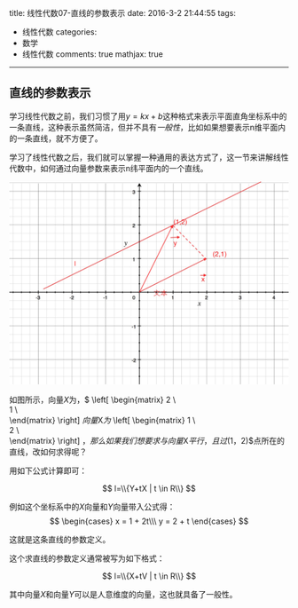 title: 线性代数07-直线的参数表示
date: 2016-3-2 21:44:55
tags:
  - 线性代数
categories:
  - 数学
  - 线性代数
comments: true
mathjax: true
---

## 直线的参数表示

学习线性代数之前，我们习惯了用$y=kx+b$这种格式来表示平面直角坐标系中的一条直线，这种表示虽然简洁，但并不具有*一般性*，比如如果想要表示n维平面内的一条直线，就不方便了。

学习了线性代数之后，我们就可以掌握一种通用的表达方式了，这一节来讲解线性代数中，如何通过向量参数来表示n纬平面内的一个直线。

![](/img/la_07_01.png)

如图所示，向量$X$为，$
\left[
\begin{matrix}
 2  \\\
 1  \\\
\end{matrix}
\right]
$向量$X$为$
\left[
\begin{matrix}
 1  \\\
 2  \\\
\end{matrix}
\right]
$，那么如果我们想要求与向量$X$平行，且过$(1，2)$点所在的直线，改如何求得呢？

用如下公式计算即可：

$$
l=\\{Y+tX | t \in R\\}
$$

例如这个坐标系中的$X$向量和$Y$向量带入公式得：
$$ 
\begin{cases} 
x = 1 + 2t\\\
y = 2 + t
\end{cases} 
$$

这就是这条直线的参数定义。

这个求直线的参数定义通常被写为如下格式：

$$
l=\\{X+tV | t \in R\\}
$$

其中向量$X$和向量$Y$可以是人意维度的向量，这也就具备了一般性。
